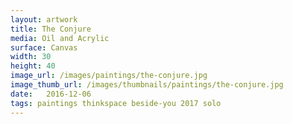 ```yaml
---
layout: artwork
title: The Conjure
media: Oil and Acrylic
surface: Canvas
width: 30
height: 40
image_url: /images/paintings/the-conjure.jpg
image_thumb_url: /images/thumbnails/paintings/the-conjure.jpg
date:   2016-12-06
tags: paintings thinkspace beside-you 2017 solo
---
```

